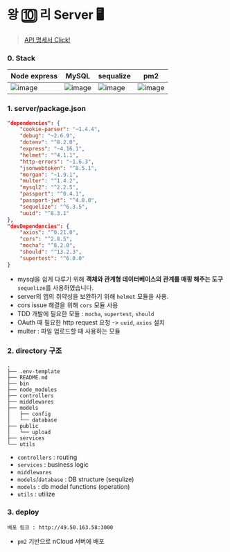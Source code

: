 # 왕 🔟 리 Server 🖥

> [API 명세서 Click!](https://github.com/boostcamp-2020/IssueTracker-10/wiki/API-%EB%AA%85%EC%84%B8%EC%84%9C---0.-Common)

### 0. Stack

Node express | MySQL | sequalize | pm2
--- | --- | --- | ---
 ![image](https://user-images.githubusercontent.com/43198553/99028218-90485d00-25b2-11eb-9cf3-5fe1d450c53e.png) | ![image](https://user-images.githubusercontent.com/43198553/99028276-ba018400-25b2-11eb-947e-f58a25bf5e5e.png) | ![image](https://user-images.githubusercontent.com/43198553/99028312-cc7bbd80-25b2-11eb-970c-0df863f22381.png) | ![image](https://user-images.githubusercontent.com/43198553/99028327-d7365280-25b2-11eb-952e-e25f4c473110.png)

### 1. server/package.json

```json
"dependencies": {
    "cookie-parser": "~1.4.4",
    "debug": "~2.6.9",
    "dotenv": "^8.2.0",
    "express": "~4.16.1",
    "helmet": "^4.1.1",
    "http-errors": "~1.6.3",
    "jsonwebtoken": "^8.5.1",
    "morgan": "~1.9.1",
    "multer": "^1.4.2",
    "mysql2": "^2.2.5",
    "passport": "^0.4.1",
    "passport-jwt": "^4.0.0",
    "sequelize": "^6.3.5",
    "uuid": "^8.3.1"
},
"devDependencies": {
    "axios": "^0.21.0",
    "cors": "^2.8.5",
    "mocha": "^8.2.0",
    "should": "^13.2.3",
    "supertest": "^6.0.0"
}
```
- mysql을 쉽게 다루기 위해 **객체와 관계형 데이터베이스의 관계를 매핑 해주는 도구** `sequelize`를 사용하였습니다.
- server의 앱의 취약성을 보완하기 위해 `helmet` 모듈을 사용.
- cors issue 해결을 위해 `cors` 모듈 사용
- TDD 개발에 필요한 모듈 : `mocha`, `supertest`, `should`
- OAuth 때 필요한 http request 요청 -> `uuid`, `axios` 설치
- multer : 파일 업로드할 때 사용하는 모듈

### 2. directory 구조
```
.
├── .env-template
├── README.md
├── bin
├── node_modules
├── controllers
├── middlewares
├── models
│   ├── config
│   └── database
├── public
│   └── upload
├── services
└── utils
```
- `controllers` : routing
- `services` : business logic
- `middlewares`
- `models`/`database` : DB structure (sequlize)
- `models` : db model functions (operation)
- `utils` : utilize
​
### 3. deploy

```
배포 링크 : http://49.50.163.58:3000
```

- `pm2` 기반으로 nCloud 서버에 배포